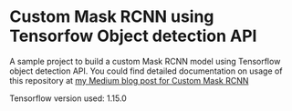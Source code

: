 # Custom Mask RCNN using Tensorfow Object detection API
A sample project to build a custom Mask RCNN model using Tensorflow object detection API. 
You could find detailed documentation on usage of this repository at [my Medium blog post for Custom Mask RCNN](https://medium.com/@vijendra1125/custom-mask-rcnn-using-tensorflow-object-detection-api-101149ce0765)

Tensorflow version used: 1.15.0
